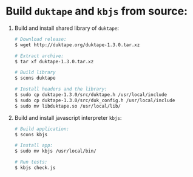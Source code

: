 Build `duktape` and `kbjs` from source:
=======================================

1. Build and install shared library of `duktape`:

    ```bash
    # Download release:
    $ wget http://duktape.org/duktape-1.3.0.tar.xz

    # Extract archive:
    $ tar xf duktape-1.3.0.tar.xz

    # Build library
    $ scons duktape

    # Install headers and the library:
    $ sudo cp duktape-1.3.0/src/duktape.h /usr/local/include
    $ sudo cp duktape-1.3.0/src/duk_config.h /usr/local/include
    $ sudo mv libduktape.so /usr/local/lib/
    ```

2. Build and install javascript interpreter `kbjs`:

    ```bash
    # Build application:
    $ scons kbjs

    # Install app:
    $ sudo mv kbjs /usr/local/bin/

    # Run tests:
    $ kbjs check.js
    ```
